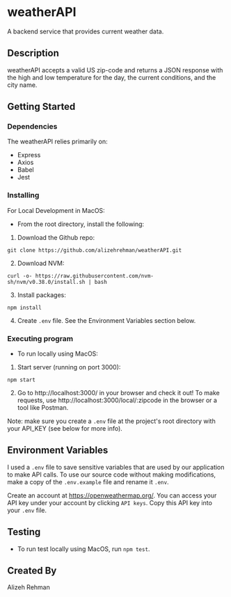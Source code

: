 # weatherAPI

A backend service that provides current weather data.

## Description

weatherAPI accepts a valid US zip-code and returns a JSON response with the high and low temperature for the day, the current conditions, and the city name.

## Getting Started

### Dependencies

The weatherAPI relies primarily on:
* Express
* Axios
* Babel
* Jest

### Installing

For Local Development in MacOS:
* From the root directory, install the following:

1. Download the Github repo:

```
git clone https://github.com/alizehrehman/weatherAPI.git
```

2. Download NVM:
```
curl -o- https://raw.githubusercontent.com/nvm-sh/nvm/v0.38.0/install.sh | bash
```
3. Install packages:
```
npm install
```
4. Create ```.env``` file. See the Environment Variables section below.

### Executing program

* To run locally using MacOS:

1. Start server (running on port 3000):
```
npm start
```
2. Go to http://localhost:3000/ in your browser and check it out! To make requests, use http://localhost:3000/local/:zipcode in the browser or a tool like Postman.

Note: make sure you create a ```.env``` file at the project's root directory with your API_KEY (see below for more info).

## Environment Variables

I used a ```.env``` file to save sensitive variables that are used by our application to make API calls. To use our source code without making modifications, make a copy of the ```.env.example``` file and rename it ```.env```.

Create an account at https://openweathermap.org/. You can access your API key under your account by clicking ```API keys```. Copy this API key into your ```.env``` file.

## Testing

* To run test locally using MacOS, run ```npm test```.

## Created By
Alizeh Rehman

